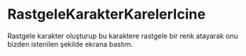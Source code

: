 # RastgeleKarakterKarelerIcine
Rastgele karakter oluşturup bu karaktere rastgele bir renk atayarak onu bizden istenilen şekilde ekrana bastım.
